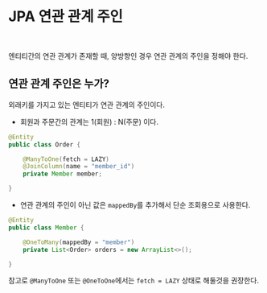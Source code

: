 # JPA 연관 관계 주인

<br>

엔티티간의 연관 관계가 존재할 때, 양방향인 경우 연관 관계의 주인을 정해야 한다.

## 연관 관계 주인은 누가?

외래키를 가지고 있는 엔티티가 연관 관계의 주인이다.

- 회원과 주문간의 관계는 1(회원) : N(주문) 이다.

```java
@Entity
public class Order {

    @ManyToOne(fetch = LAZY)
    @JoinColumn(name = "member_id")
    private Member member;

}
```

- 연관 관계의 주인이 아닌 값은 `mappedBy`를 추가해서 단순 조회용으로 사용한다.

```java
@Entity
public class Member {

    @OneToMany(mappedBy = "member")
    private List<Order> orders = new ArrayList<>();

}
```

참고로 `@ManyToOne` 또는 `@OneToOne`에서는 `fetch = LAZY` 상태로 해둘것을 권장한다.
